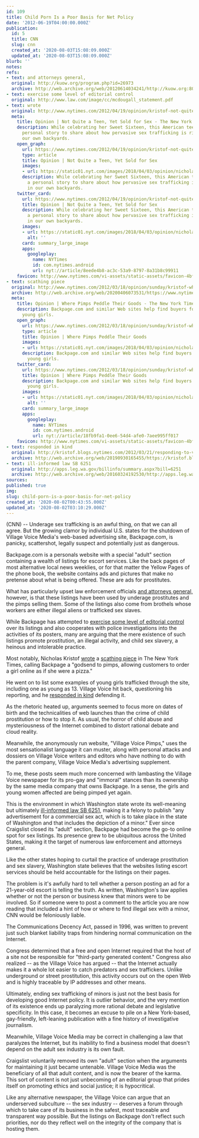 ```yaml
---
id: 109
title: Child Porn Is a Poor Basis for Net Policy
date: '2012-06-19T04:00:00.000Z'
publication:
  id: 5
  title: CNN
  slug: cnn
  created_at: '2020-08-03T15:08:09.000Z'
  updated_at: '2020-08-03T15:08:09.000Z'
blurb: ''
notes: 
refs:
- text: and attorneys general,
  original: http://kuow.org/program.php?id=26973
  archive: http://web.archive.org/web/20120614034241/http://kuow.org:80/program.php?id=26973
- text: exercise some level of editorial control
  original: http://www.law.com/image/cc/mcdougall_statement.pdf
- text: wrote
  original: http://www.nytimes.com/2012/04/19/opinion/kristof-not-quite-a-teen-yet-sold-for-sex.html
  meta:
    title: Opinion | Not Quite a Teen, Yet Sold for Sex - The New York Times
    description: While celebrating her Sweet Sixteen, this American teenager has a
      personal story to share about how pervasive sex trafficking is right here in
      our own backyards.
    open_graph:
      url: https://www.nytimes.com/2012/04/19/opinion/kristof-not-quite-a-teen-yet-sold-for-sex.html
      type: article
      title: Opinion | Not Quite a Teen, Yet Sold for Sex
      images:
      - url: https://static01.nyt.com/images/2018/04/03/opinion/nicholas-kristof/nicholas-kristof-facebookJumbo-v2.png
      description: While celebrating her Sweet Sixteen, this American teenager has
        a personal story to share about how pervasive sex trafficking is right here
        in our own backyards.
    twitter_card:
      url: https://www.nytimes.com/2012/04/19/opinion/kristof-not-quite-a-teen-yet-sold-for-sex.html
      title: Opinion | Not Quite a Teen, Yet Sold for Sex
      description: While celebrating her Sweet Sixteen, this American teenager has
        a personal story to share about how pervasive sex trafficking is right here
        in our own backyards.
      images:
      - url: https://static01.nyt.com/images/2018/04/03/opinion/nicholas-kristof/nicholas-kristof-videoSixteenByNineJumbo1600-v2.png
        alt: ''
      card: summary_large_image
      apps:
        googleplay:
          name: NYTimes
          id: com.nytimes.android
          url: nyt://article/8eede4b8-ac3c-53a9-8797-8a31b8c99911
    favicon: http://www.nytimes.com/vi-assets/static-assets/favicon-4bf96cb6a1093748bf5b3c429accb9b4.ico
- text: scathing piece
  original: http://www.nytimes.com/2012/03/18/opinion/sunday/kristof-where-pimps-peddle-their-goods.html
  archive: http://web.archive.org/web/20200406073531/https://www.nytimes.com/2012/03/18/opinion/sunday/kristof-where-pimps-peddle-their-goods.html
  meta:
    title: Opinion | Where Pimps Peddle Their Goods - The New York Times
    description: Backpage.com and similar Web sites help find buyers for enslaved
      young girls.
    open_graph:
      url: https://www.nytimes.com/2012/03/18/opinion/sunday/kristof-where-pimps-peddle-their-goods.html
      type: article
      title: Opinion | Where Pimps Peddle Their Goods
      images:
      - url: https://static01.nyt.com/images/2018/04/03/opinion/nicholas-kristof/nicholas-kristof-facebookJumbo-v2.png
      description: Backpage.com and similar Web sites help find buyers for enslaved
        young girls.
    twitter_card:
      url: https://www.nytimes.com/2012/03/18/opinion/sunday/kristof-where-pimps-peddle-their-goods.html
      title: Opinion | Where Pimps Peddle Their Goods
      description: Backpage.com and similar Web sites help find buyers for enslaved
        young girls.
      images:
      - url: https://static01.nyt.com/images/2018/04/03/opinion/nicholas-kristof/nicholas-kristof-videoSixteenByNineJumbo1600-v2.png
        alt: ''
      card: summary_large_image
      apps:
        googleplay:
          name: NYTimes
          id: com.nytimes.android
          url: nyt://article/18fb9fa1-0ee6-54d4-afe0-7aee995ff017
    favicon: http://www.nytimes.com/vi-assets/static-assets/favicon-4bf96cb6a1093748bf5b3c429accb9b4.ico
- text: responded in kind
  original: http://kristof.blogs.nytimes.com/2012/03/21/responding-to-village-voice-on-sex-trafficking/
  archive: http://web.archive.org/web/20190930165455/https://kristof.blogs.nytimes.com/2012/03/21/responding-to-village-voice-on-sex-trafficking/
- text: ill-informed law SB 6251
  original: http://apps.leg.wa.gov/billinfo/summary.aspx?bill=6251
  archive: http://web.archive.org/web/20160324192530/http://apps.leg.wa.gov/billinfo/summary.aspx?bill=6251
sources: 
published: true
img: 
slug: child-porn-is-a-poor-basis-for-net-policy
created_at: '2020-08-02T00:43:55.000Z'
updated_at: '2020-08-02T03:10:29.000Z'
---
```

(CNN) -- Underage sex trafficking is an awful thing, on that we can all agree. But the growing clamor by individual U.S. states for the shutdown of Village Voice Media's web-based advertising site, Backpage.com, is panicky, scattershot, legally suspect and potentially just as dangerous.

Backpage.com is a personals website with a special "adult" section containing a wealth of listings for escort services. Like the back pages of most alternative local news weeklies, or for that matter the Yellow Pages of the phone book, the website contains ads and pictures that make no pretense about what is being offered. These are ads for prostitutes.

What has particularly upset law enforcement officials [and attorneys general,](http://kuow.org/program.php?id=26973) however, is that these listings have been used by underage prostitutes and the pimps selling them. Some of the listings also come from brothels whose workers are either illegal aliens or trafficked sex slaves.

While Backpage has attempted to [exercise some level of editorial control](http://www.law.com/image/cc/mcdougall_statement.pdf) over its listings and also cooperates with police investigations into the activities of its posters, many are arguing that the mere existence of such listings promote prostitution, an illegal activity, and child sex slavery, a heinous and intolerable practice.

Most notably, Nicholas Kristof [wrote](http://www.nytimes.com/2012/04/19/opinion/kristof-not-quite-a-teen-yet-sold-for-sex.html) a [scathing piece](http://www.nytimes.com/2012/03/18/opinion/sunday/kristof-where-pimps-peddle-their-goods.html) in The New York Times, calling Backpage a "godsend to pimps, allowing customers to order a girl online as if she were a pizza."

He went on to list some examples of young girls trafficked through the site, including one as young as 13. Village Voice hit back, questioning his reporting, and he [responded in kind](http://kristof.blogs.nytimes.com/2012/03/21/responding-to-village-voice-on-sex-trafficking/) defending it.

As the rhetoric heated up, arguments seemed to focus more on dates of birth and the technicalities of web launches than the crime of child prostitution or how to stop it. As usual, the horror of child abuse and mysteriousness of the Internet combined to distort rational debate and cloud reality. 

Meanwhile, the anonymously run website, "Village Voice Pimps," uses the most sensationalist language it can muster, along with personal attacks and dossiers on Village Voice writers and editors who have nothing to do with the parent company, Village Voice Media's advertising supplement.

To me, these posts seem much more concerned with lambasting the Village Voice newspaper for its pro-gay and "immoral" stances than its ownership by the same media company that owns Backpage. In a sense, the girls and young women affected are being pimped yet again.

This is the environment in which Washington state wrote its well-meaning but ultimately [ill-informed law SB 6251](http://apps.leg.wa.gov/billinfo/summary.aspx?bill=6251), making it a felony to publish "any advertisement for a commercial sex act, which is to take place in the state of Washington and that includes the depiction of a minor." Ever since Craigslist closed its "adult" section, Backpage had become the go-to online spot for sex listings. Its presence grew to be ubiquitous across the United States, making it the target of numerous law enforcement and attorneys general.

Like the other states hoping to curtail the practice of underage prostitution and sex slavery, Washington state believes that the websites listing escort services should be held accountable for the listings on their pages.

The problem is it's awfully hard to tell whether a person posting an ad for a 21-year-old escort is telling the truth. As written, Washington's law applies whether or not the person or business knew that minors were to be involved. So if someone were to post a comment to the article you are now reading that included a hint of how or where to find illegal sex with a minor, CNN would be feloniously liable.

The Communications Decency Act, passed in 1996, was written to prevent just such blanket liability traps from hindering normal communication on the Internet.

Congress determined that a free and open Internet required that the host of a site not be responsible for "third-party generated content." Congress also realized -- as the Village Voice has argued -- that the Internet actually makes it a whole lot easier to catch predators and sex traffickers. Unlike underground or street prostitution, this activity occurs out on the open Web and is highly traceable by IP addresses and other means.

Ultimately, ending sex trafficking of minors is just not the best basis for developing good Internet policy. It is outlier behavior, and the very mention of its existence ends up paralyzing more rational debate and legislative specificity. In this case, it becomes an excuse to pile on a New York-based, gay-friendly, left-leaning publication with a fine history of investigative journalism.

Meanwhile, Village Voice Media may be correct in challenging a law that paralyzes the Internet, but its inability to find a business model that doesn't depend on the adult sex industry is its own fault.

Craigslist voluntarily removed its own "adult" section when the arguments for maintaining it just became untenable. Village Voice Media was the beneficiary of all that adult content, and is now the bearer of the karma. This sort of content is not just unbecoming of an editorial group that prides itself on promoting ethics and social justice; it is hypocritical.

Like any alternative newspaper, the Village Voice can argue that an underserved subculture -- the sex industry -- deserves a forum through which to take care of its business in the safest, most traceable and transparent way possible. But the listings on Backpage don't reflect such priorities, nor do they reflect well on the integrity of the company that is hosting them.
